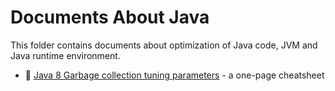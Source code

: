 # Documents About Java
This folder contains documents about optimization of Java code, JVM and Java runtime environment.

* :scroll: [Java 8 Garbage collection tuning parameters](Java%208%20-%20GC%20cheatsheet.pdf) - a one-page cheatsheet

